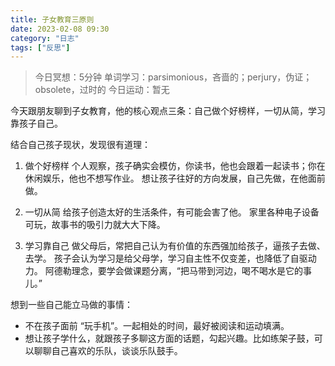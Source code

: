 ```yaml
---
title: 子女教育三原则
date: 2023-02-08 09:30 
category: "日志"
tags: ["反思"]
---
```


> 今日冥想：5分钟
> 单词学习：parsimonious，吝啬的；perjury，伪证；obsolete，过时的
> 今日运动：暂无

今天跟朋友聊到子女教育，他的核心观点三条：自己做个好榜样，一切从简，学习靠孩子自己。

结合自己孩子现状，发现很有道理：

1. 做个好榜样
个人观察，孩子确实会模仿，你读书，他也会跟着一起读书；你在休闲娱乐，他也不想写作业。
想让孩子往好的方向发展，自己先做，在他面前做。

2. 一切从简
给孩子创造太好的生活条件，有可能会害了他。
家里各种电子设备可玩，故事书的吸引力就大大下降。

3. 学习靠自己
做父母后，常把自己认为有价值的东西强加给孩子，逼孩子去做、去学。
孩子会认为学习是给父母学，学习自主性不仅变差，也降低了自驱动力。
阿德勒理念，要学会做课题分离，“把马带到河边，喝不喝水是它的事儿。”

想到一些自己能立马做的事情：
- 不在孩子面前 “玩手机”。一起相处的时间，最好被阅读和运动填满。
- 想让孩子学什么，就跟孩子多聊这方面的话题，勾起兴趣。比如练架子鼓，可以聊聊自己喜欢的乐队，谈谈乐队鼓手。










